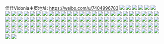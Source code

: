 佳佳Vidonia主页地址: https://weibo.com/u/7404996783 
![](https://wx4.sinaimg.cn/mw2000/00858BVZly1h9iaojpohnj30wi1lsto2.jpg) 
![](https://wx4.sinaimg.cn/mw2000/00858BVZly1h9gkt86kq3j30u012mqdt.jpg) 
![](https://wx4.sinaimg.cn/mw2000/00858BVZly1h9g6cuutcxj30wi1yc1kx.jpg) 
![](https://wx4.sinaimg.cn/mw2000/00858BVZly1h9ffbn0z3kj31yc0wihdt.jpg) 
![](https://wx4.sinaimg.cn/mw2000/00858BVZly1h9ffbo4zo6j31yc0wihdt.jpg) 
![](https://wx4.sinaimg.cn/mw2000/00858BVZly1h9ffbp9j6bj31yc0winpd.jpg) 
![](https://wx4.sinaimg.cn/mw2000/00858BVZly1h9ffbqb2g1j31yc0winpd.jpg) 
![](https://wx4.sinaimg.cn/mw2000/00858BVZly1h9ffblyk5xj31yc0wihdt.jpg) 
![](https://wx4.sinaimg.cn/mw2000/00858BVZly1h9ffbrfsj2j31yc0wihdt.jpg) 
![](https://wx4.sinaimg.cn/mw2000/00858BVZly1h9ffbslrrwj31yc0wihdt.jpg) 
![](https://wx4.sinaimg.cn/mw2000/00858BVZly1h9f9qecaqgj30wi1yckic.jpg) 
![](https://wx4.sinaimg.cn/mw2000/00858BVZly1h9f6wwccovj30wi1ychdt.jpg) 
![](https://wx4.sinaimg.cn/mw2000/00858BVZly1h9e62qe3yoj31yc0winpd.jpg) 
![](https://wx4.sinaimg.cn/mw2000/00858BVZly1h9e62r76alj30wi1yc4qp.jpg) 
![](https://wx4.sinaimg.cn/mw2000/00858BVZly1h9d1j9u63uj31401h9nfa.jpg) 
![](https://wx4.sinaimg.cn/mw2000/00858BVZly1h9c1seuspxj30wi1yc1ky.jpg) 
![](https://wx4.sinaimg.cn/mw2000/00858BVZly1h9bwdoe9lnj30wi1ycu0x.jpg) 
![](https://wx4.sinaimg.cn/mw2000/00858BVZly1h9bwdn11o2j30u01sx7oq.jpg) 
![](https://wx4.sinaimg.cn/mw2000/00858BVZly1h98cygln68j30wi1yc1kx.jpg) 
![](https://wx4.sinaimg.cn/mw2000/00858BVZly1h98cydl49nj30wi1yc7wh.jpg) 
![](https://wx4.sinaimg.cn/mw2000/00858BVZly1h9710woll2j30wi0g2wjc.jpg) 
![](https://wx4.sinaimg.cn/mw2000/00858BVZly1h95z4t41z1j30u01sxgrf.jpg) 
![](https://wx4.sinaimg.cn/mw2000/00858BVZly1h94ss4901dj30wi1ychdt.jpg) 
![](https://wx4.sinaimg.cn/mw2000/00858BVZly1h93ta267v0j30wi1yc4qp.jpg) 
![](https://wx4.sinaimg.cn/mw2000/00858BVZly1h904lr70urj30wi0t8aj8.jpg) 
![](https://wx4.sinaimg.cn/mw2000/00858BVZly1h8yxtvblrfj30u01hcap9.jpg) 
![](https://wx4.sinaimg.cn/mw2000/00858BVZly1h8xzxcczm5j30u00fsabi.jpg) 
![](https://wx4.sinaimg.cn/mw2000/00858BVZly1h8xzxeirqsj32c02syx6r.jpg) 
![](https://wx4.sinaimg.cn/mw2000/00858BVZly1h8wpd8sw8hj30wi1g47l0.jpg) 
![](https://wx4.sinaimg.cn/mw2000/00858BVZly1h8vacegfhyj30wi0fk75k.jpg) 
![](https://wx4.sinaimg.cn/mw2000/00858BVZly1h8vacerv4jj30wi0tyjud.jpg) 
![](https://wx4.sinaimg.cn/mw2000/00858BVZly1h8ucr29g3fj32c02d7e82.jpg) 
![](https://wx4.sinaimg.cn/mw2000/00858BVZly1h8r4uk24dtj30u0140106.jpg) 
![](https://wx4.sinaimg.cn/mw2000/00858BVZly1h8r4ukhmx3j30u018r7ce.jpg) 
![](https://wx4.sinaimg.cn/mw2000/00858BVZly1h8r1yrtftyj30u01sy796.jpg) 
![](https://wx4.sinaimg.cn/mw2000/00858BVZly1h8r1yp01fbj30u0120q56.jpg) 
![](https://wx4.sinaimg.cn/mw2000/00858BVZly1h8r1yurovzj30u01sywjx.jpg) 
![](https://wx4.sinaimg.cn/mw2000/00858BVZly1h8q1d2byb3j30u00u0jzi.jpg) 
![](https://wx4.sinaimg.cn/mw2000/00858BVZly1h8q1eaouvvj30u00u0ahy.jpg) 
![](https://wx4.sinaimg.cn/mw2000/00858BVZly1h8o7ptsydyj30u01sywjf.jpg) 
![](https://wx4.sinaimg.cn/mw2000/00858BVZly1h8njzj9qqqj30wi1yce81.jpg) 
![](https://wx4.sinaimg.cn/mw2000/00858BVZly1h8njzjo9jdj30wi1ycjui.jpg) 
![](https://wx4.sinaimg.cn/mw2000/00858BVZly1h8lbv4spg8j30wi1ychdt.jpg) 
![](https://wx4.sinaimg.cn/mw2000/00858BVZly1h8lbuxsnwjj30wi0uxdkt.jpg) 
![](https://wx4.sinaimg.cn/mw2000/00858BVZly1h8l90ppgblj30wi1yckjl.jpg) 
![](https://wx4.sinaimg.cn/mw2000/00858BVZly1h8iyltcmzxj30wi1yc1az.jpg) 
![](https://wx4.sinaimg.cn/mw2000/00858BVZly1h8ixyhrh44j31kz2s2u0y.jpg) 
![](https://wx4.sinaimg.cn/mw2000/00858BVZly1h8ixyn4bx6j323t340e83.jpg) 
![](https://wx4.sinaimg.cn/mw2000/00858BVZly1h8ixyq0w0uj32c0340x6q.jpg) 
![](https://wx4.sinaimg.cn/mw2000/00858BVZly1h8ixytdnljj32c03404qr.jpg) 
![](https://wx4.sinaimg.cn/mw2000/00858BVZly1h8b4kp3kzpj30u01syqck.jpg) 
![](https://wx4.sinaimg.cn/mw2000/00858BVZly1h8b4ikaiyjj30u01sytig.jpg) 
![](https://wx4.sinaimg.cn/mw2000/00858BVZly1h8b4imgk6ej30u01sygum.jpg) 
![](https://wx4.sinaimg.cn/mw2000/00858BVZly1h84ydo7tudj30u01syqbv.jpg) 
![](https://wx4.sinaimg.cn/mw2000/00858BVZly1h7z87lgif5j31400u0jze.jpg) 
![](https://wx4.sinaimg.cn/mw2000/00858BVZly1h7z87ly5khj31400u0471.jpg) 
![](https://wx4.sinaimg.cn/mw2000/00858BVZly1h7z87q7l38j31400u010m.jpg) 
![](https://wx4.sinaimg.cn/mw2000/00858BVZly1h7z87qnmbyj30u014stgq.jpg) 
![](https://wx4.sinaimg.cn/mw2000/00858BVZly1h7z87sgwndj31400u045v.jpg) 
![](https://wx4.sinaimg.cn/mw2000/00858BVZly1h7z84ao6djj31400u0qar.jpg) 
![](https://wx4.sinaimg.cn/mw2000/00858BVZly1h7z84ia02hj30u0140dm1.jpg) 
![](https://wx4.sinaimg.cn/mw2000/00858BVZly1h7z84j0hctj30u0141wm5.jpg) 
![](https://wx4.sinaimg.cn/mw2000/00858BVZly1h7z84jdcggj30u019jn1j.jpg) 
![](https://wx4.sinaimg.cn/mw2000/00858BVZly1h7z84jwnw9j30u0124n43.jpg) 
![](https://wx4.sinaimg.cn/mw2000/00858BVZly1h7z84kcakkj30u0140agt.jpg) 
![](https://wx4.sinaimg.cn/mw2000/00858BVZly1h7z84kub8bj30u0140ah0.jpg) 
![](https://wx4.sinaimg.cn/mw2000/00858BVZly1h7vwqydf1mj30u01sy42s.jpg) 
![](https://wx4.sinaimg.cn/mw2000/00858BVZly1h7t9n856drj30u013kagn.jpg) 
![](https://wx4.sinaimg.cn/mw2000/00858BVZly1h7otuxj9moj30u01syk0c.jpg) 
![](https://wx4.sinaimg.cn/mw2000/00858BVZly1h7otupg0vqj30u01sythm.jpg) 
![](https://wx4.sinaimg.cn/mw2000/00858BVZly1h7osaqu2o2j30u01syael.jpg) 
![](https://wx4.sinaimg.cn/mw2000/00858BVZly1h7nopfd762j30u01syn5o.jpg) 
![](https://wx4.sinaimg.cn/mw2000/00858BVZly1h7k8l0z7dwj30u0140grs.jpg) 
![](https://wx4.sinaimg.cn/mw2000/00858BVZly1h7j87phyhyj31400u0dox.jpg) 
![](https://wx4.sinaimg.cn/mw2000/00858BVZly1h7axpuiuwvj32c03401kz.jpg) 
![](https://wx4.sinaimg.cn/mw2000/00858BVZly1h76acutv4sj30u01bcdqt.jpg) 
![](https://wx4.sinaimg.cn/mw2000/00858BVZly1h76act6kgej31400u0n8u.jpg) 
![](https://wx4.sinaimg.cn/mw2000/00858BVZly1h76acvhj2bj31400u0wnu.jpg) 
![](https://wx4.sinaimg.cn/mw2000/00858BVZly1h74zfdpbnpj30u00yq10k.jpg) 
![](https://wx4.sinaimg.cn/mw2000/00858BVZly1h74zfemke0j30u0140470.jpg) 
![](https://wx4.sinaimg.cn/mw2000/00858BVZly1h74zff74lnj30u0140th2.jpg) 
![](https://wx4.sinaimg.cn/mw2000/00858BVZly1h6z7xmy8brj30u01400xu.jpg) 
![](https://wx4.sinaimg.cn/mw2000/00858BVZly1h6xgw9sua4j31400u0ad8.jpg) 
![](https://wx4.sinaimg.cn/mw2000/00858BVZly1h6uobw30odj30wi0koac9.jpg) 
![](https://wx4.sinaimg.cn/mw2000/00858BVZly1h6req1jkd8j30u01syq8b.jpg) 
![](https://wx4.sinaimg.cn/mw2000/00858BVZly1h67p4bbkhuj31400u011m.jpg) 
![](https://wx4.sinaimg.cn/mw2000/00858BVZly1h65fgbz9yhj30zg1baadj.jpg) 
![](https://wx4.sinaimg.cn/mw2000/00858BVZly1h65fgbpf0lj30zj1bfwko.jpg) 
![](https://wx4.sinaimg.cn/mw2000/00858BVZly1h65fgc9n9cj30zk1beqgp.jpg) 
![](https://wx4.sinaimg.cn/mw2000/00858BVZly1h65fgdbgp6j32c0340u0y.jpg) 
![](https://wx4.sinaimg.cn/mw2000/00858BVZly1h608nlsgqwj31rj2mb7ee.jpg) 
![](https://wx4.sinaimg.cn/mw2000/00858BVZly1h5y4fwc38hj30wi1ycne2.jpg) 
![](https://wx4.sinaimg.cn/mw2000/00858BVZly1h5uhl7hyoyj31400u0qba.jpg) 
![](https://wx4.sinaimg.cn/mw2000/00858BVZly1h5qi7p8fekj32uf2c0u0y.jpg) 
![](https://wx4.sinaimg.cn/mw2000/00858BVZly1h5loe6i8yvj30u00zbwjb.jpg) 
![](https://wx4.sinaimg.cn/mw2000/00858BVZly1h5loe669d5j30wi1xk12y.jpg) 
![](https://wx4.sinaimg.cn/mw2000/00858BVZly1h5it3hu1j1j30wi1yc4qq.jpg) 
![](https://wx4.sinaimg.cn/mw2000/00858BVZly1h5a10r4sfsj31s035s1kx.jpg) 
![](https://wx4.sinaimg.cn/mw2000/00858BVZly1h52rdv9oktj30u01syacf.jpg) 
![](https://wx4.sinaimg.cn/mw2000/00858BVZly1h52rdvsf76j30u01sywg2.jpg) 
![](https://wx4.sinaimg.cn/mw2000/00858BVZly1h511u7r712j30wi1yctt3.jpg) 
![](https://wx4.sinaimg.cn/mw2000/00858BVZly1h4ybrvhtxhj32c0340e82.jpg) 
![](https://wx4.sinaimg.cn/mw2000/00858BVZly1h4w5mr7q29j33402c04qs.jpg) 
![](https://wx4.sinaimg.cn/mw2000/00858BVZly1h4kqnqyp1lj30u0140wml.jpg) 
![](https://wx4.sinaimg.cn/mw2000/00858BVZly1h4cf84gndwj30ru13i77t.jpg) 
![](https://wx4.sinaimg.cn/mw2000/00858BVZly1h4cf83zzlrj30u01tj499.jpg) 
![](https://wx4.sinaimg.cn/mw2000/00858BVZly1h490mjcgloj30u01syaer.jpg) 
![](https://wx4.sinaimg.cn/mw2000/00858BVZly1h3t8041y8rj31400u0n6n.jpg) 
